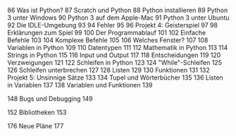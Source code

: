 

 86 Was ist Python?
 87 Scratch und Python
 88 Python installieren
 89 Python 3 unter Windows
 90 Python 3 auf dem Apple-Mac
 91 Python 3 unter Ubuntu
 92 Die IDLE-Umgebung
 93 
 94 Fehler
 95 
 96 Projekt 4: Geisterspiel
 97
 98 Erklärungen zum Spiel
 99 
100 Der Programmablauf
101 
102 Einfache Befehle
103 
104 Komplexe Befehle
105
106 Welches Fenster?
107
108 Variablen in Python
109
110 Datentypen
111
112 Mathematik in Python
113
114 Strings in Python
115
116 Input und Output 
117 
118 Entscheidungen
119
120 Verzweigungen
121
122 Schleifen in Python
123
124 "While"-Schleifen
125
126 Schleifen unterbrechen
127
128 Listen
129
130 Funktionen
131
132 Projekt 5: Unsinnige Sätze
133
134 Tupel und Wörterbücher
135
136 Listen in Variablen
137
138 Variablen und Funktionen
139

148 Bugs und Debugging
149

152 Bibliotheken 
153

176 Neue Pläne 
177 